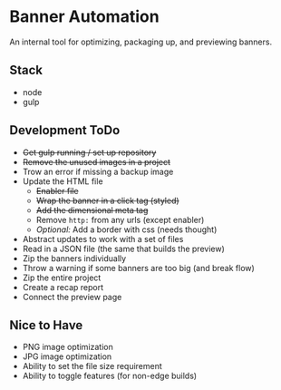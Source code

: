 # Banner Automation
An internal tool for optimizing, packaging up, and previewing banners.

## Stack
- node
- gulp

## Development ToDo
- ~~Get gulp running / set up repository~~
- ~~Remove the unused images in a project~~
- Trow an error if missing a backup image
- Update the HTML file
    - ~~Enabler file~~
    - ~~Wrap the banner in a click tag (styled)~~
    - ~~Add the dimensional meta tag~~
    - Remove `http:` from any urls (except enabler)
    - _Optional:_ Add a border with css (needs thought)
- Abstract updates to work with a set of files
- Read in a JSON file (the same that builds the preview)
- Zip the banners individually
- Throw a warning if some banners are too big (and break flow)
- Zip the entire project
- Create a recap report
- Connect the preview page

## Nice to Have
- PNG image optimization
- JPG image optimization
- Ability to set the file size requirement
- Ability to toggle features (for non-edge builds)
